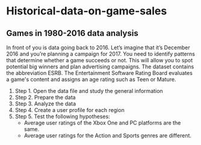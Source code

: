 # Historical-data-on-game-sales
## Games in 1980-2016 data analysis

In front of you is data going back to 2016. Let’s imagine that it’s December 2016 and you’re planning a campaign for 2017.
You need to identify patterns that determine whether a game succeeds or not. This will allow you to spot potential big winners and plan advertising campaigns.
The dataset contains the abbreviation ESRB. The Entertainment Software Rating Board evaluates a game's content and assigns an age rating such as Teen or Mature.

1. Step 1. Open the data file and study the general information 
2. Step 2. Prepare the data 
3. Step 3. Analyze the data
4. Step 4. Create a user profile for each region
5. Step 5. Test the following hypotheses:
   * Average user ratings of the Xbox One and PC platforms are the same.
   * Average user ratings for the Action and Sports genres are different.
